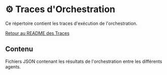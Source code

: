 # ⚙️ Traces d'Orchestration

Ce répertoire contient les traces d'exécution de l'orchestration.

[Retour au README des Traces](../README.md)

## Contenu

Fichiers JSON contenant les résultats de l'orchestration entre les différents agents.
